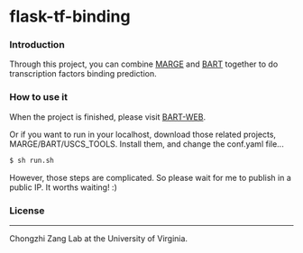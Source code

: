 # flask-tf-binding

### Introduction

Through this project, you can combine [MARGE](http://cistrome.org/MARGE/index.html) and [BART](http://faculty.virginia.edu/zanglab/bart/index.htm) together to do transcription factors binding prediction.


### How to use it

When the project is finished, please visit [BART-WEB](http://bartweb.uvasomrc.io/).

Or if you want to run in your localhost, download those related projects, MARGE/BART/USCS_TOOLS. Install them, and change the conf.yaml file...

```sh
$ sh run.sh
```

However, those steps are complicated. So please wait for me to publish in a public IP. It worths waiting! :)

### License
----
Chongzhi Zang Lab at the University of Virginia.
